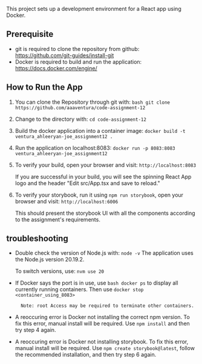 This project sets up a development environment for a React app using Docker.

## Prerequisite
- git is required to clone the repository from github: https://github.com/git-guides/install-git
- Docker is required to build and run the application: https://docs.docker.com/engine/

## How to Run the App

1. You can clone the Repository through git with: 
        `bash git clone https://github.com/aaaventura/code-assignment-12`

2. Change to the directory with: 
        `cd code-assignment-12`

3. Build the docker application into a container image:
        `docker build -t ventura_ahleeryan-joe_assignment12 .`

4. Run the application on localhost:8083:
        `docker run -p 8083:8083 ventura_ahleeryan-joe_assignment12`

5. To verify your build, open your browser and visit: 
    `http://localhost:8083`

    If you are successful in your build, you will see the spinning React App logo and the header "Edit src/App.tsx and save to reload."

6. To verify your storybook, run it using `npm run storybook`, open your browser and visit: 
    `http://localhost:6006`

    This should present the storybook UI with all the components according to the assignment's requirements.
   

## troubleshooting

- Double check the version of Node.js with: ```node -v```
    The application uses the Node.js version 20.19.2. 
    
    To switch versions, use: `nvm use 20`

- If Docker says the port is in use, use `bash docker ps` to display all currently running containers. 
Then use `docker stop <container_using_8083>`

        Note: root Access may be required to terminate other containers.
  
- A reoccuring error is Docker not installing the correct npm version. To fix this error, manual install will be required.
        Use `npm install` and then try step 4 again.

- A reoccuring error is Docker not installing storybook. To fix this error, manual install will be required.
        Use `npm create storybook@latest`, follow the recommended installation, and then try step 6 again.
  

